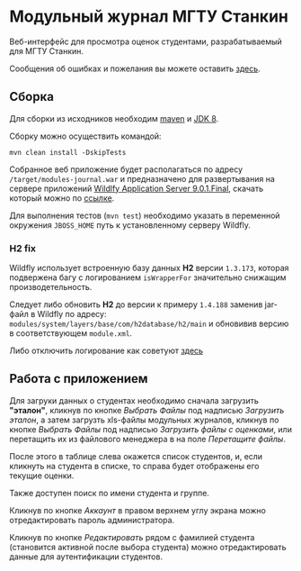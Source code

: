 # Модульный журнал МГТУ Станкин #

Веб-интерфейс для просмотра оценок студентами, разрабатываемый для МГТУ Станкин.

Сообщения об ошибках и пожелания вы можете оставить [здесь](https://bitbucket.org/NicolayMitropolsky/stankin-mj/issues?sort=status).

## Сборка ##

Для сборки из исходников необходим [maven](http://maven.apache.org/) и [JDK 8](http://www.oracle.com/technetwork/java/javase/downloads/jdk8-downloads-2133151.html).

Сборку можно осуществить командой:
```text
mvn clean install -DskipTests
```

Собранное веб приложение будет располагаться по адресу `/target/modules-journal.war` и предназначено для развертывания на сервере приложений [Wildlfy Application Server 9.0.1.Final](http://wildfly.org/), скачать который можно по [ссылке](http://download.jboss.org/wildfly/9.0.1.Final/wildfly-9.0.1.Final.zip).

Для выполнения тестов (`mvn test`) необходимо указать в переменной окружения `JBOSS_HOME` путь к установленному серверу Wildfly.

### H2 fix ###

Wildfly использует встроенную базу данных **H2** версии `1.3.173`, которая подвержена багу c логированием `isWrapperFor` значительно снижащим производетельность. 

Следует либо обновить **H2** до версии к примеру `1.4.188` заменив jar-файл в Wildfly по адресу: `modules/system/layers/base/com/h2database/h2/main` и обновивив версию в соответствующем `module.xml`.

Либо отключить логирование как советуют [здесь](https://github.com/rundeck/rundeck/issues/1175)

## Работа с приложением ##

Для загруки данных о студентах необходимо сначала загрузить **"эталон"**, кликнув по кнопке *Выбрать Файлы* под надписью *Загрузить эталон*, а затем загрузть xls-файлы модульных журналов, кликнув по кнопке *Выбрать Файлы* под надписью *Загрузить файлы с оценками*, или перетащить их из файлового менеджера в на поле *Перетащите файлы*.

После этого в таблице слева окажется список студентов, и, если кликнуть на студента в списке, то справа будет отображены его текущие оценки.

Также доступен поиск по имени студента и группе.

Кликнув по кнопке *Аккаунт* в правом верхнем углу экрана можно отредактировать пароль администратора.

Кликнув по кнопке *Редактировать* рядом с фамилией студента (становится активной после выбора студента) можно отредактировать данные для аутентификации студентов.